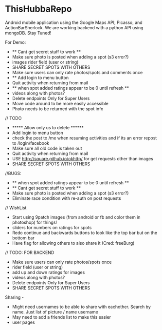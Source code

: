 ThisHubbaRepo
=============

Android mobile application using the Google Maps API, Picasso, and ActionBarSherlock. We are working backend with a python API using mongoDB.
Stay Tuned!

For Demo:
- ** Cant get secret stuff to work **
- Make sure photo is posted when adding a spot (s3 error?)
- images rider field (user or string)
- SHARE SECRET SPOTS WITH OTHERS
- Make sure users can only rate photos/spots and comments once
- ** Add login to menu button
- Quit activity when returning from mail
- ** when spot added ratings appear to be 0 until refresh **
- videos along with photos?
- Delete endpoints Only for Super Users
- Move code around to be more easily accessible
- Photo needs to be returned with the spot info


// TODO
- ***** Allow only us to delete ******
- Add login to menu button
- check the post to /me when resuming activities and if its an error repost to /login/facebook
- Make sure all old code is taken out
- Quit activity when returning from mail
- USE http://square.github.io/okhttp/ for get requests other than images
- SHARE SECRET SPOTS WITH OTHERS

//BUGS:
- ** when spot added ratings appear to be 0 until refresh **
- ** Cant get secret stuff to work **
- Make sure photo is posted when adding a spot (s3 error?)
- Eliminate race condition with re-auth on post requests

// WishList
- Start using 9patch images (from android or fb and color them in photoshop) for things!
- sliders for numbers on ratings for spots
- Redo continue and backwards buttons to look like the top bar but on the bottom bar
- Have flag for allowing others to also share it (Cred: freeBurg)


// TODO: FOR BACKEND
- Make sure users can only rate photos/spots once
- rider field (user or string)
- add up and down ratings for images
- videos along with photos?
- Delete endpoints Only for Super Users
- SHARE SECRET SPOTS WITH OTHERS

Sharing - 

- Might need usernames to be able to share with eachother. Search by name.
Just list of picture / name username
- May need to add a friends list to make this easier
- user pages